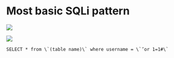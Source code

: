 # **Most basic SQLi pattern**
![](https://i.imgur.com/ooWRUje.png)

![](https://i.imgur.com/0b8doaN.png)

```
SELECT * from \`(table name)\` where username = \`’or 1=1#\`
```




